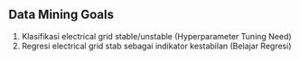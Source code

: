 ## Data Mining Goals
1. Klasifikasi electrical grid stable/unstable (Hyperparameter Tuning Need)
2. Regresi electrical grid stab sebagai indikator kestabilan (Belajar Regresi)
